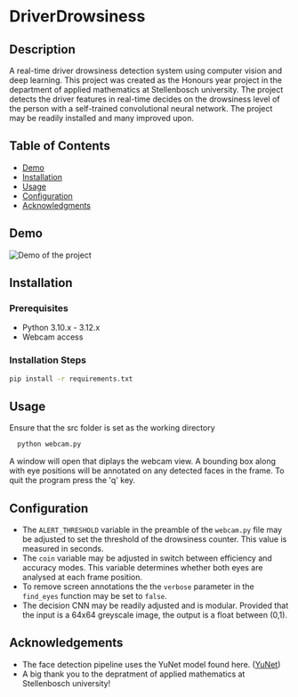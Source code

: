 # DriverDrowsiness

## Description
A real-time driver drowsiness detection system using computer vision and deep learning. This project was created as the Honours year project in the department of applied mathematics at Stellenbosch university. The project detects the driver features in real-time decides on the drowsiness level of the person with a self-trained convolutional neural network.
The project may be readily installed and many improved upon.

## Table of Contents
- [Demo](#demo)
- [Installation](#installation)
- [Usage](#usage)
- [Configuration](#configuration)
- [Acknowledgments](#acknowledgments)

## Demo

![Demo of the project](DDD.gif)

## Installation
### Prerequisites
- Python 3.10.x - 3.12.x
- Webcam access
### Installation Steps
```bash
pip install -r requirements.txt
```

## Usage
Ensure that the src folder is set as the working directory
```bash
  python webcam.py
```
A window will open that diplays the webcam view. A bounding box along with eye positions will be annotated on any detected faces in the frame. To quit the program press the 'q' key.

## Configuration

- The `ALERT_THRESHOLD` variable in the preamble of the `webcam.py` file may be adjusted to set the threshold of the drowsiness counter. This value is measured in seconds.
- The `coin` variable may be adjusted in switch between efficiency and accuracy modes. This variable determines whether both eyes are analysed at each frame position.
- To remove screen annotations the the `verbose` parameter in the `find_eyes` function may be set to `false`.
- The decision CNN may be readily adjusted and is modular. Provided that the input is a 64x64 greyscale image, the output is a float between (0,1).

## Acknowledgements
- The face detection pipeline uses the YuNet model found here. ([YuNet](https://github.com/opencv/opencv_zoo/blob/main/models/face_detection_yunet/face_detection_yunet_2023mar.onnx))
- A big thank you to the depratment of applied mathematics at Stellenbosch university!
